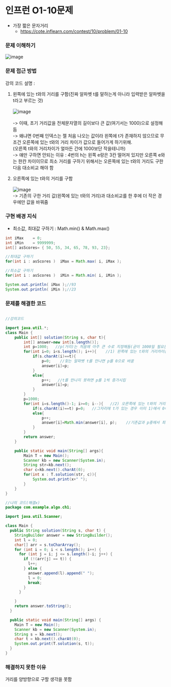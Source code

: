 # 인프런 O1-10문제
- 가장 짧은 문자거리
    - https://cote.inflearn.com/contest/10/problem/01-10

### 문제 이해하기
![image](https://user-images.githubusercontent.com/90403366/209561136-e24b5e0e-799d-48d8-a5f5-714935386851.png)

### 문제 접근 방법
강의 코드 설명 :
1) 왼쪽에 있는 t와의 거리를 구함(진짜 알파벳 t를 말하는게 아니라 입력받은 알파벳을 t라고 부르는 것)
\
\
![image](https://user-images.githubusercontent.com/90403366/209829832-84f08289-1082-4177-a597-5b5091130554.png)
\
\
-> 이때, 초기 거리값을 전체문자열의 길이보다 큰 값(여기서는 1000)으로 설정해둠
\
-> 왜냐면 0번째 인덱스는 젤 처음 나오는 값이라 왼쪽에 t가 존재하지 않으므로 무조건 오른쪽에 있는 t와의 거리 차이가 값으로 들어가게 하기위해.
\
(오른쪽 t와의 거리차이가 얼마든 간에 1000보단 작을테니까)\
-> 얘만 구하면 안되는 이유 : 4번의 h는 왼쪽 e랑은 3칸 떨어져 있지만 오른쪽 e와는 한칸 차이이므로 최소 거리를 구하기 위해서는
오른쪽에 있는 t와의 거리도 구한 다음 대소비교 해야 함

2) 오른쪽에 있는 t와의 거리를 구함 
\
\
![image](https://user-images.githubusercontent.com/90403366/209833089-0a721f46-2627-478b-9e19-26d2fb4beea6.png)
\
-> 기존의 구한 거리 값(왼쪽에 있는 t와의 거리)과 대소비교를 한 후에 더 작은 경우에만 값을 바꿔줌




### 구현 배경 지식
* 최소값, 최대값 구하기 : Math.min() & Math.max()
```java
int iMax    = 0;
int iMin    = 9999999;
int[] asScores= { 50, 55, 34, 65, 78, 93, 23};

//최대값 구하기
for(int i : asScores )  iMax = Math.max( i, iMax );

//최소값 구하기
for(int i : asScores )  iMin = Math.min( i, iMin );

System.out.println( iMax );//93
System.out.println( iMin );//23

   ```     

### 문제를 해결한 코드
```java

//강의코드

import java.util.*;
class Main {	
	public int[] solution(String s, char t){
		int[] answer=new int[s.length()];
		int p=1000;   //p(거리)는 처음에 아주 큰 수로 지정해둠(굳이 1000일 필요는 없음)
		for(int i=0; i<s.length(); i++){    //1) 왼쪽에 있는 t와의 거리차이를 구함
			if(s.charAt(i)==t){
				p=0;    //찾는 알파벳 t를 만나면 p를 0으로 바꿈
				answer[i]=p;
			}
			else{
				p++;   //t를 만나지 못하면 p를 1씩 증가시킴
				answer[i]=p;
			}
		}
		p=1000;
		for(int i=s.length()-1; i>=0; i--){   //2) 오른쪽에 있는 t와의 거리차이를 구한 후 
			if(s.charAt(i)==t) p=0;   //그자리에 t가 있는 경우 이미 1)에서 0이 들어가 있으므로 굳이 다시 넣지는 않고 p값만 0으로 바꿔줌
			else{
				p++;
				answer[i]=Math.min(answer[i], p);    //기존값과 p중에서 최소값인 것으로 값을 바꿔줌
			}
		}
		return answer;
	}

	public static void main(String[] args){
		Main T = new Main();
		Scanner kb = new Scanner(System.in);
		String str=kb.next();
		char c=kb.next().charAt(0);
		for(int x : T.solution(str, c)){
			System.out.print(x+" ");
		}
	}
}

//나의 코드(해결x)
package com.example.algo.ch1;

import java.util.Scanner;

class Main {
  public String solution(String s, char t) {
    StringBuilder answer = new StringBuilder();
    int l = 0;
    char[] arr = s.toCharArray();
    for (int i = 0; i < s.length(); i++) {
      for (int j = i; j <= s.length()-i; j++) {
        if (!(arr[j] == t)) {
          l++;
        } else {
          answer.append(l).append(" ");
          l = 0;
          break;
        }
      }

    }
    return answer.toString();
  }

  public static void main(String[] args) {
    Main T = new Main();
    Scanner kb = new Scanner(System.in);
    String s = kb.next();
    char t = kb.next().charAt(0);
    System.out.print(T.solution(s, t));
  }
}
```

### 해결하지 못한 이유
거리를 양방향으로 구할 생각을 못함
